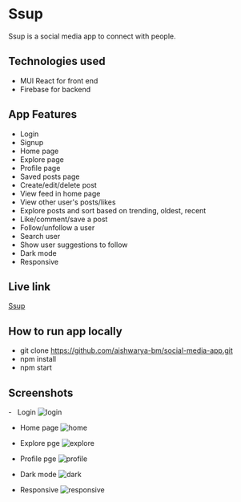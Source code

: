# Ssup

Ssup is a social media app to connect with people.

[](https://github.com/aishwarya-bm/social-media-app/README.md#technologies-used)Technologies used
----------------------------------------------------------------------------------------------

-   MUI React for front end
-   Firebase for backend

[](https://github.com/aishwarya-bm/social-media-app/README.md#app-features)App Features
------------------------------------------------------------------------------------

-   Login
-   Signup
-   Home page
-   Explore page
-   Profile page
-   Saved posts page
-   Create/edit/delete post
-   View feed in home page
-   View other user's posts/likes
-   Explore posts and sort based on trending, oldest, recent
-   Like/comment/save a post
-   Follow/unfollow a user
-   Search user
-   Show user suggestions to follow
-   Dark mode
-   Responsive

[](https://github.com/aishwarya-bm/social-media-app/README.md#live-link)Live link
------------------------------------------------------------------------------

[Ssup](https://ssup-social.vercel.app/)

[](https://github.com/aishwarya-bm/notes-app/README.md#how-to-run-app-locally)How to run app locally
--------------------------------------------------------------------------------------------------------

-   git clone <https://github.com/aishwarya-bm/social-media-app.git>
-   npm install
-   npm start

[](https://github.com/aishwarya-bm/social-media-app/README.md#screenshots)Screenshots
----------------------------------------------------------------------------------

-   Login
![login](https://user-images.githubusercontent.com/66695068/172707622-a077a3fa-e336-4d26-901e-922eff1d9803.PNG)

-   Home page
![home](https://user-images.githubusercontent.com/66695068/172708361-d7d31e08-a066-4b83-a801-2ace1955888d.PNG)

-   Explore pge
![explore](https://user-images.githubusercontent.com/66695068/172708596-0c0d6680-8c76-4aff-afc9-c7dd00b4366d.PNG)

-   Profile pge
![profile](https://user-images.githubusercontent.com/66695068/172708837-5ebc3e9a-e0de-475a-b692-a10a2e204801.PNG)

-   Dark mode
![dark](https://user-images.githubusercontent.com/66695068/172709125-43cccb20-8f70-47a1-b2d4-60f6f57559c9.PNG)

-   Responsive
![responsive](https://user-images.githubusercontent.com/66695068/172709374-0ce2928c-340d-4dd4-a02b-98a5486dc466.PNG)



